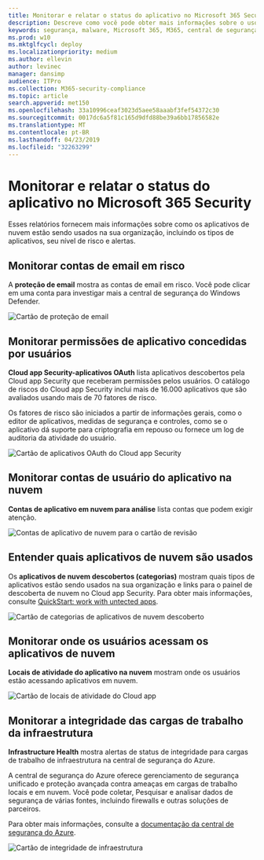 ```yaml
---
title: Monitorar e relatar o status do aplicativo no Microsoft 365 Security
description: Descreve como você pode obter mais informações sobre o uso do aplicativo na nuvem em sua organização
keywords: segurança, malware, Microsoft 365, M365, central de segurança, monitor, relatório, aplicativos
ms.prod: w10
ms.mktglfcycl: deploy
ms.localizationpriority: medium
ms.author: ellevin
author: levinec
manager: dansimp
audience: ITPro
ms.collection: M365-security-compliance
ms.topic: article
search.appverid: met150
ms.openlocfilehash: 33a10996ceaf3023d5aee58aaabf3fef54372c30
ms.sourcegitcommit: 0017dc6a5f81c165d9dfd88be39a6bb17856582e
ms.translationtype: MT
ms.contentlocale: pt-BR
ms.lasthandoff: 04/23/2019
ms.locfileid: "32263299"
---
```

# <a name="monitor-and-report-app-status-in-microsoft-365-security"></a>Monitorar e relatar o status do aplicativo no Microsoft 365 Security


Esses relatórios fornecem mais informações sobre como os aplicativos de nuvem estão sendo usados na sua organização, incluindo os tipos de aplicativos, seu nível de risco e alertas.

## <a name="monitor-email-accounts-at-risk"></a>Monitorar contas de email em risco

A **proteção de email** mostra as contas de email em risco. Você pode clicar em uma conta para investigar mais a central de segurança do Windows Defender.

![Cartão de proteção de email](./media/security-docs/email-protection.png)

## <a name="monitor-app-permissions-granted-by-users"></a>Monitorar permissões de aplicativo concedidas por usuários

**Cloud app Security-aplicativos OAuth** lista aplicativos descobertos pela Cloud app Security que receberam permissões pelos usuários. O catálogo de riscos do Cloud app Security inclui mais de 16.000 aplicativos que são avaliados usando mais de 70 fatores de risco.

Os fatores de risco são iniciados a partir de informações gerais, como o editor de aplicativos, medidas de segurança e controles, como se o aplicativo dá suporte para criptografia em repouso ou fornece um log de auditoria da atividade do usuário.

![Cartão de aplicativos OAuth do Cloud app Security](./media/security-docs/cloud-app-security-oauth-apps.png)

## <a name="monitor-cloud-app-user-accounts"></a>Monitorar contas de usuário do aplicativo na nuvem

**Contas de aplicativo em nuvem para análise** lista contas que podem exigir atenção.

![Contas de aplicativo de nuvem para o cartão de revisão](./media/security-docs/cloud-app-accounts-for-review.png)

## <a name="understand-which-cloud-apps-are-used"></a>Entender quais aplicativos de nuvem são usados

Os **aplicativos de nuvem descobertos (categorias)** mostram quais tipos de aplicativos estão sendo usados na sua organização e links para o painel de descoberta de nuvem no Cloud app Security. Para obter mais informações, consulte [QuickStart: work with untected apps](https://docs.microsoft.com/cloud-app-security/discovered-apps).  

![Cartão de categorias de aplicativos de nuvem descoberto](./media/security-docs/discovered-cloud-apps-categories.png)

## <a name="monitor-where-users-access-cloud-apps"></a>Monitorar onde os usuários acessam os aplicativos de nuvem

**Locais de atividade do aplicativo na nuvem** mostram onde os usuários estão acessando aplicativos em nuvem.

![Cartão de locais de atividade do Cloud app](./media/security-docs/cloud-app-activity-locations.png)

## <a name="monitor-health-for-infrastructure-workloads"></a>Monitorar a integridade das cargas de trabalho da infraestrutura

**Infrastructure Health** mostra alertas de status de integridade para cargas de trabalho de infraestrutura na central de segurança do Azure.

A central de segurança do Azure oferece gerenciamento de segurança unificado e proteção avançada contra ameaças em cargas de trabalho locais e em nuvem. Você pode coletar, Pesquisar e analisar dados de segurança de várias fontes, incluindo firewalls e outras soluções de parceiros.

Para obter mais informações, consulte a [documentação da central de segurança do Azure](https://docs.microsoft.com/azure/security-center/).

![Cartão de integridade de infraestrutura](./media/security-docs/infrastructure-health.png)
